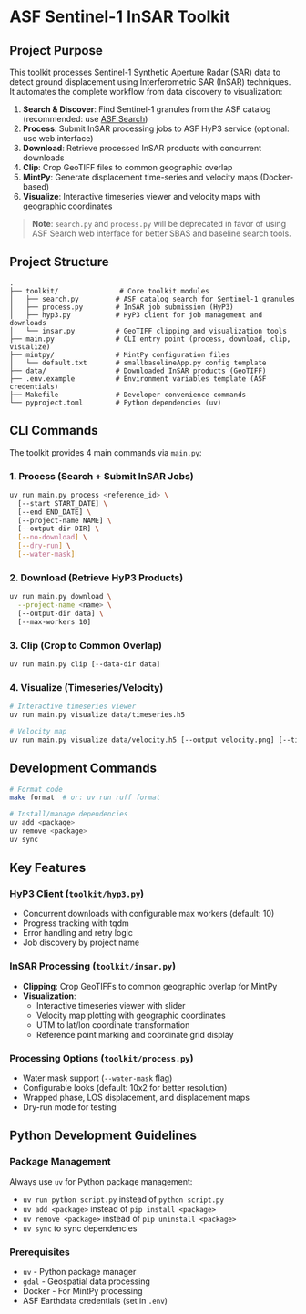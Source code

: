 # ASF Sentinel-1 InSAR Toolkit

## Project Purpose

This toolkit processes Sentinel-1 Synthetic Aperture Radar (SAR) data to detect ground displacement using Interferometric SAR (InSAR) techniques. It automates the complete workflow from data discovery to visualization:

1. **Search & Discover**: Find Sentinel-1 granules from the ASF catalog (recommended: use [ASF Search](https://search.asf.alaska.edu/))
2. **Process**: Submit InSAR processing jobs to ASF HyP3 service (optional: use web interface)
3. **Download**: Retrieve processed InSAR products with concurrent downloads
4. **Clip**: Crop GeoTIFF files to common geographic overlap
5. **MintPy**: Generate displacement time-series and velocity maps (Docker-based)
6. **Visualize**: Interactive timeseries viewer and velocity maps with geographic coordinates

> **Note**: `search.py` and `process.py` will be deprecated in favor of using ASF Search web interface for better SBAS and baseline search tools.

## Project Structure

```
.
├── toolkit/               # Core toolkit modules
│   ├── search.py         # ASF catalog search for Sentinel-1 granules
│   ├── process.py        # InSAR job submission (HyP3)
│   ├── hyp3.py           # HyP3 client for job management and downloads
│   └── insar.py          # GeoTIFF clipping and visualization tools
├── main.py               # CLI entry point (process, download, clip, visualize)
├── mintpy/               # MintPy configuration files
│   └── default.txt       # smallbaselineApp.py config template
├── data/                 # Downloaded InSAR products (GeoTIFF)
├── .env.example          # Environment variables template (ASF credentials)
├── Makefile              # Developer convenience commands
└── pyproject.toml        # Python dependencies (uv)
```

## CLI Commands

The toolkit provides 4 main commands via `main.py`:

### 1. Process (Search + Submit InSAR Jobs)
```bash
uv run main.py process <reference_id> \
  [--start START_DATE] \
  [--end END_DATE] \
  [--project-name NAME] \
  [--output-dir DIR] \
  [--no-download] \
  [--dry-run] \
  [--water-mask]
```

### 2. Download (Retrieve HyP3 Products)
```bash
uv run main.py download \
  --project-name <name> \
  [--output-dir data] \
  [--max-workers 10]
```

### 3. Clip (Crop to Common Overlap)
```bash
uv run main.py clip [--data-dir data]
```

### 4. Visualize (Timeseries/Velocity)
```bash
# Interactive timeseries viewer
uv run main.py visualize data/timeseries.h5

# Velocity map
uv run main.py visualize data/velocity.h5 [--output velocity.png] [--title "Custom Title"]
```

## Development Commands

```bash
# Format code
make format  # or: uv run ruff format

# Install/manage dependencies
uv add <package>
uv remove <package>
uv sync
```

## Key Features

### HyP3 Client (`toolkit/hyp3.py`)
- Concurrent downloads with configurable max workers (default: 10)
- Progress tracking with tqdm
- Error handling and retry logic
- Job discovery by project name

### InSAR Processing (`toolkit/insar.py`)
- **Clipping**: Crop GeoTIFFs to common geographic overlap for MintPy
- **Visualization**:
  - Interactive timeseries viewer with slider
  - Velocity map plotting with geographic coordinates
  - UTM to lat/lon coordinate transformation
  - Reference point marking and coordinate grid display

### Processing Options (`toolkit/process.py`)
- Water mask support (`--water-mask` flag)
- Configurable looks (default: 10x2 for better resolution)
- Wrapped phase, LOS displacement, and displacement maps
- Dry-run mode for testing

## Python Development Guidelines

### Package Management
Always use `uv` for Python package management:
- `uv run python script.py` instead of `python script.py`
- `uv add <package>` instead of `pip install <package>`
- `uv remove <package>` instead of `pip uninstall <package>`
- `uv sync` to sync dependencies

### Prerequisites
- `uv` - Python package manager
- `gdal` - Geospatial data processing
- Docker - For MintPy processing
- ASF Earthdata credentials (set in `.env`)
